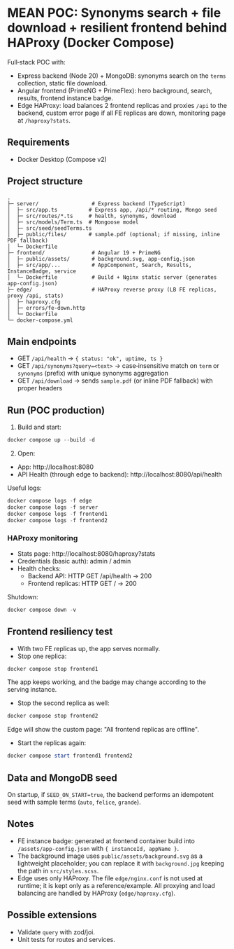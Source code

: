 # MEAN POC: Synonyms search + file download + resilient frontend behind HAProxy (Docker Compose)

Full‑stack POC with:
- Express backend (Node 20) + MongoDB: synonyms search on the `terms` collection, static file download.
- Angular frontend (PrimeNG + PrimeFlex): hero background, search, results, frontend instance badge.
- Edge HAProxy: load balances 2 frontend replicas and proxies `/api` to the backend, custom error page if all FE replicas are down, monitoring page at `/haproxy?stats`.

## Requirements
- Docker Desktop (Compose v2)

## Project structure
```
.
├─ server/                 # Express backend (TypeScript)
│  ├─ src/app.ts          # Express app, /api/* routing, Mongo seed
│  ├─ src/routes/*.ts     # health, synonyms, download
│  ├─ src/models/Term.ts  # Mongoose model
│  ├─ src/seed/seedTerms.ts
│  ├─ public/files/       # sample.pdf (optional; if missing, inline PDF fallback)
│  └─ Dockerfile
├─ frontend/               # Angular 19 + PrimeNG
│  ├─ public/assets/       # background.svg, app-config.json
│  ├─ src/app/...          # AppComponent, Search, Results, InstanceBadge, service
│  └─ Dockerfile           # Build + Nginx static server (generates app-config.json)
├─ edge/                   # HAProxy reverse proxy (LB FE replicas, proxy /api, stats)
│  ├─ haproxy.cfg
│  ├─ errors/fe-down.http
│  └─ Dockerfile
└─ docker-compose.yml
```

## Main endpoints
- GET `/api/health` → `{ status: "ok", uptime, ts }`
- GET `/api/synonyms?query=<text>` → case‑insensitive match on `term` or `synonyms` (prefix) with unique synonyms aggregation
- GET `/api/download` → sends `sample.pdf` (or inline PDF fallback) with proper headers

## Run (POC production)
1) Build and start:
```powershell
docker compose up --build -d
```
2) Open:
- App: http://localhost:8080
- API Health (through edge to backend): http://localhost:8080/api/health

Useful logs:
```powershell
docker compose logs -f edge
docker compose logs -f server
docker compose logs -f frontend1
docker compose logs -f frontend2
```

### HAProxy monitoring
- Stats page: http://localhost:8080/haproxy?stats
- Credentials (basic auth): admin / admin
- Health checks:
  - Backend API: HTTP GET /api/health → 200
  - Frontend replicas: HTTP GET / → 200

Shutdown:
```powershell
docker compose down -v
```

## Frontend resiliency test
- With two FE replicas up, the app serves normally.
- Stop one replica:
```powershell
docker compose stop frontend1
```
  The app keeps working, and the badge may change according to the serving instance.
- Stop the second replica as well:
```powershell
docker compose stop frontend2
```
  Edge will show the custom page: "All frontend replicas are offline".
- Start the replicas again:
```powershell
docker compose start frontend1 frontend2
```

## Data and MongoDB seed
On startup, if `SEED_ON_START=true`, the backend performs an idempotent seed with sample terms (`auto`, `felice`, `grande`).

## Notes
- FE instance badge: generated at frontend container build into `/assets/app-config.json` with `{ instanceId, appName }`.
- The background image uses `public/assets/background.svg` as a lightweight placeholder; you can replace it with `background.jpg` keeping the path in `src/styles.scss`.
- Edge uses only HAProxy. The file `edge/nginx.conf` is not used at runtime; it is kept only as a reference/example. All proxying and load balancing are handled by HAProxy (`edge/haproxy.cfg`).

## Possible extensions
- Validate `query` with zod/joi.
- Unit tests for routes and services.
